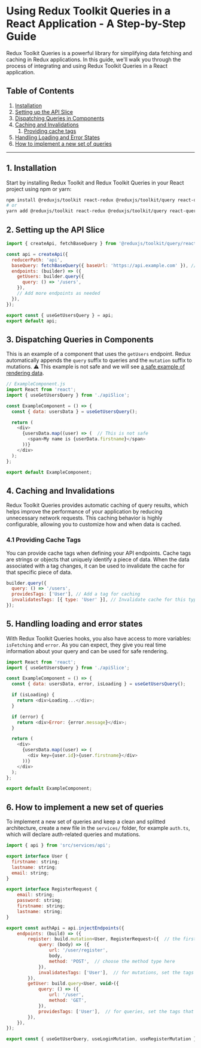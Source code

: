 # Using Redux Toolkit Queries in a React Application - A Step-by-Step Guide

Redux Toolkit Queries is a powerful library for simplifying data fetching and caching in Redux applications. In this guide, we'll walk you through the process of integrating and using Redux Toolkit Queries in a React application.

## Table of Contents

1. [Installation](#1-installation)
2. [Setting up the API Slice](#2-setting-up-the-api-slice)
3. [Dispatching Queries in Components](#3-dispatching-queries-in-components)
4. [Caching and Invalidations](#4-caching-and-invalidations)
   1. [Providing cache tags](#41-providing-cache-tags)
5. [Handling Loading and Error States](#5-handling-loading-and-error-states)
6. [How to implement a new set of queries](#6-how-to-implement-a-new-set-of-queries)

---

## 1. Installation

Start by installing Redux Toolkit and Redux Toolkit Queries in your React project using npm or yarn:

```bash
npm install @reduxjs/toolkit react-redux @reduxjs/toolkit/query react-query
# or
yarn add @reduxjs/toolkit react-redux @reduxjs/toolkit/query react-query
```

## 2. Setting up the API Slice

```js
import { createApi, fetchBaseQuery } from '@reduxjs/toolkit/query/react';

const api = createApi({
  reducerPath: 'api',
  baseQuery: fetchBaseQuery({ baseUrl: 'https://api.example.com' }), // Set your base URL here
  endpoints: (builder) => ({
    getUsers: builder.query({
      query: () => '/users',
    }),
    // Add more endpoints as needed
  }),
});

export const { useGetUsersQuery } = api;
export default api;
```

## 3. Dispatching Queries in Components

This is an example of a component that uses the `getUsers` endpoint. Redux automatically appends the `query` suffix to queries and the `mutation` suffix to mutations.
⚠️ This example is not safe and we will see [a safe example of rendering data](#5-handling-loading-and-error-states).

```js
// ExampleComponent.js
import React from 'react';
import { useGetUsersQuery } from './apiSlice';

const ExampleComponent = () => {
  const { data: usersData } = useGetUsersQuery();

  return (
    <div>
      {usersData.map((user) => (  // This is not safe
        <span>My name is {userData.firstname}</span>
      ))}
    </div>
  );
};

export default ExampleComponent;
```

## 4. Caching and Invalidations

Redux Toolkit Queries provides automatic caching of query results, which helps improve the performance of your application by reducing unnecessary network requests. This caching behavior is highly configurable, allowing you to customize how and when data is cached.

### 4.1 Providing Cache Tags

You can provide cache tags when defining your API endpoints. Cache tags are strings or objects that uniquely identify a piece of data. When the data associated with a tag changes, it can be used to invalidate the cache for that specific piece of data.

```js
builder.query({
  query: () => '/users',
  providesTags: ['User'], // Add a tag for caching
  invalidatesTags: [{ type: 'User' }], // Invalidate cache for this type after a successful update
});
```


## 5. Handling loading and error states

With Redux Toolkit Queries hooks, you also have access to more variables: `isFetching` and `error`. As you can expect, they give you real time information about your query and can be used for safe rendering.

```js
import React from 'react';
import { useGetUsersQuery } from './apiSlice';

const ExampleComponent = () => {
  const { data: usersData, error, isLoading } = useGetUsersQuery();

  if (isLoading) {
    return <div>Loading...</div>;
  }

  if (error) {
    return <div>Error: {error.message}</div>;
  }

  return (
    <div>
      {usersData.map((user) => (
        <div key={user.id}>{user.firstname}</div>
      ))}
    </div>
  );
};

export default ExampleComponent;
```


## 6. How to implement a new set of queries

To implement a new set of queries and keep a clean and splitted architecture, create a new file in the `services/` folder, for example `auth.ts`, which will declare auth-related queries and mutations.

```js
import { api } from 'src/services/api';

export interface User {
  firstname: string;
  lastname: string;
  email: string;
}

export interface RegisterRequest {
	email: string;
	password: string;
	firstname: string;
	lastname: string;
}

export const authApi = api.injectEndpoints({
	endpoints: (build) => ({
		register: build.mutation<User, RegisterRequest>({  // the first type in the generic is the return type of the query, the second one is the body type.
			query: (body) => ({
				url: '/user/register',
				body,
				method: 'POST',  // choose the method type here
			}),
			invalidatesTags: ['User'],  // for mutations, set the tags that will be invalidated on success
		}),
		getUser: build.query<User, void>({
			query: () => ({
				url: '/user',
				method: 'GET',
			}),
			providesTags: ['User'],  // for queries, set the tags that need to be invalidated to automatically refetch this query 
		}),
	}),
});

export const { useGetUserQuery, useLoginMutation, useRegisterMutation } = authApi;
```